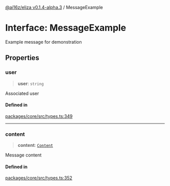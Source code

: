 [@ai16z/eliza v0.1.4-alpha.3](../index.md) / MessageExample

# Interface: MessageExample

Example message for demonstration

## Properties

### user

> **user**: `string`

Associated user

#### Defined in

[packages/core/src/types.ts:349](https://github.com/madjin/eliza/blob/main/packages/core/src/types.ts#L349)

***

### content

> **content**: [`Content`](Content.md)

Message content

#### Defined in

[packages/core/src/types.ts:352](https://github.com/madjin/eliza/blob/main/packages/core/src/types.ts#L352)
